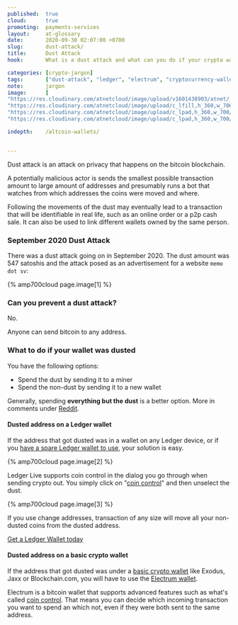 ```yaml
---
published:  true
cloud:      true
promoting:  payments-services
layout:     at-glossary
date:       2020-09-30 02:07:00 +0700
slug:       dust-attack/
title:      Dust Attack
hook:       What is a dust attack and what can you do if your crypto wallet was dusted?

categories: [crypto-jargon]
tags:       ["dust-attack", "ledger", "electrum", "cryptocurrency-wallet", "opsec", "og-crypto-tools"]
note:       jargon
image:      [
"https://res.cloudinary.com/atnetcloud/image/upload/v1601438903/atnet/_glossary/pexels-paul-theodor-oja-2437847_aeirb4.jpg",
"https://res.cloudinary.com/atnetcloud/image/upload/c_lfill,h_360,w_700/v1601438858/atnet/_glossary/Screenshot_2020-09-30_at_10.56.15_AM_w12fgg.jpg",
"https://res.cloudinary.com/atnetcloud/image/upload/c_lpad,h_360,w_700/v1601626705/atnet/_glossary/Screenshot_2020-09-08_at_15.51.09_ele277.jpg",
"https://res.cloudinary.com/atnetcloud/image/upload/c_lpad,h_360,w_700/v1601626722/atnet/_glossary/Screenshot_2020-09-08_at_17.14.56_l40exk.jpg"]

indepth:    /altcoin-wallets/


---
```


Dust attack is an attack on privacy that happens on the bitcoin blockchain.

A potentially malicious actor is sends the smallest possible transaction amount to large amount of addresses and presumably runs a bot that watches from which addresses the coins were moved and where.

Following the movements of the dust may eventually lead to a transaction that will be identifiable in real life, such as an online order or a p2p cash sale. It can also be used to link different wallets owned by the same person.

### September 2020 Dust Attack

There was a dust attack going on in September 2020. The dust amount was 547 satoshis and the attack posed as an advertisement for a website `memo dot sv`:

{% amp700cloud page.image[1] %}

### Can you prevent a dust attack?

No.

Anyone can send bitcoin to any address.

### What to do if your wallet was dusted

You have the following options:

* Spend the dust by sending it to a miner
* Spend the non-dust by sending it to a new wallet

Generally, spending **everything but the dust** is a better option. More in comments under [Reddit](https://www.reddit.com/r/TREZOR/comments/ium0gd/dust_attack/).

#### Dusted address on a Ledger wallet

If the address that got dusted was in a wallet on any Ledger device, or if you [have a spare Ledger wallet to use](/blackfriday/#live-ledger), your solution is easy.

{% amp700cloud page.image[2] %}

Ledger Live supports coin control in the dialog you go through when sending crypto out. You simply click on "[coin control](/glossary/coin-control/)" and then unselect the dust.

{% amp700cloud page.image[3] %}

If you use change addresses, transaction of any size will move all your non-dusted coins from the dusted address.

<a href="http://bit.ly/lnx-2020" class="btn">Get a Ledger Wallet today</a>

#### Dusted address on a basic crypto wallet

If the address that got dusted was under a [basic crypto wallet](/altcoin-wallets/) like Exodus, Jaxx or Blockchain.com, you will have to use the [Electrum wallet](/glossary/electrum/).

Electrum is a bitcoin wallet that supports advanced features such as what's called [coin control](/glossary/coin-control/). That means you can decide which incoming transaction you want to spend an which not, even if they were both sent to the same address.

